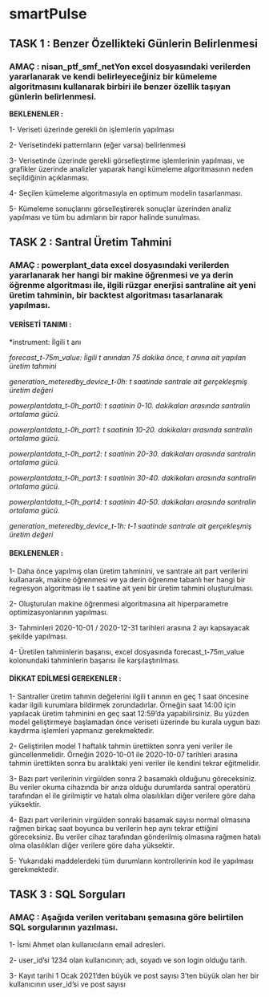 # smartPulse

## TASK 1 : Benzer Özellikteki Günlerin Belirlenmesi

### AMAÇ :  nisan_ptf_smf_netYon excel dosyasındaki verilerden yararlanarak ve kendi belirleyeceğiniz bir kümeleme algoritmasını kullanarak birbiri ile benzer özellik taşıyan günlerin belirlenmesi.

**BEKLENENLER :**

1-	Veriseti üzerinde gerekli ön işlemlerin yapılması

2-	Verisetindeki patternların (eğer varsa) belirlenmesi

3-	Verisetinde üzerinde gerekli görselleştirme işlemlerinin yapılması, ve grafikler üzerinde analizler yaparak hangi kümeleme algoritmasının neden seçildiğinin açıklanması.

4-	Seçilen kümeleme algoritmasıyla en optimum modelin tasarlanması.

5-	Kümeleme sonuçlarını görselleştirerek sonuçlar üzerinden analiz yapılması ve tüm bu adımların bir rapor halinde sunulması.

## TASK 2 : Santral Üretim Tahmini

### AMAÇ : powerplant_data excel dosyasındaki verilerden yararlanarak her hangi bir makine öğrenmesi ve ya derin öğrenme algoritması ile, ilgili rüzgar enerjisi santraline ait yeni üretim tahminin, bir backtest algoritması tasarlanarak yapılması.

#### VERİSETİ TANIMI : 

*instrument: İlgili t anı

*forecast_t-75m_value: İlgili t anından 75 dakika önce, t anına ait yapılan üretim tahmini*

*generation_meteredby_device_t-0h: t saatinde santrale ait gerçekleşmiş üretim değeri*

*powerplantdata_t-0h_part0: t saatinin 0-10. dakikaları arasında santralin ortalama gücü.* 

*powerplantdata_t-0h_part1: t saatinin 10-20. dakikaları arasında santralin ortalama gücü.*

*powerplantdata_t-0h_part2: t saatinin 20-30. dakikaları arasında santralin ortalama gücü.* 

*powerplantdata_t-0h_part3: t saatinin 30-40. dakikaları arasında santralin ortalama gücü.* 

*powerplantdata_t-0h_part4: t saatinin 40-50. dakikaları arasında santralin ortalama gücü.* 

*generation_meteredby_device_t-1h: t-1 saatinde santrale ait gerçekleşmiş üretim değeri*

#### BEKLENENLER :

1-	Daha önce yapılmış olan üretim tahminini, ve santrale ait part verilerini kullanarak, makine öğrenmesi ve ya derin öğrenme tabanlı her hangi bir regresyon algoritması ile t saatine ait yeni bir üretim tahmini oluşturulması.

2-	Oluşturulan makine öğrenmesi algoritmasına ait hiperparametre optimizasyonlarının yapılması.

3-	Tahminleri 2020-10-01 / 2020-12-31 tarihleri arasına 2 ayı kapsayacak şekilde yapılması.

4-	Üretilen tahminlerin başarısı, excel dosyasında forecast_t-75m_value kolonundaki tahminlerin başarısı ile karşılaştırılması. 

#### DİKKAT EDİLMESİ GEREKENLER :

1-	Santraller üretim tahmin değelerini ilgili t anının en geç 1 saat öncesine kadar ilgili kurumlara bildirmek zorundadırlar. Örneğin saat 14:00 için yapılacak üretim tahminini en geç saat 12:59’da yapabilirsiniz. Bu yüzden model geliştirmeye başlamadan önce veriseti üzerinde bu kurala uygun bazı kaydırma işlemleri yapmanız gerekmektedir.

2-	Geliştirilen model 1 haftalık tahmin ürettikten sonra yeni veriler ile güncellenmelidir. Örneğin 2020-10-01 ile 2020-10-07 tarihleri arasına tahmin ürettikten sonra bu aralıktaki yeni veriler ile kendini tekrar eğitmelidir.

3-	Bazı part verilerinin virgülden sonra 2 basamaklı olduğunu göreceksiniz. Bu veriler okuma cihazında bir arıza olduğu durumlarda santral operatörü tarafından el ile girilmiştir ve hatalı olma olasılıkları diğer verilere göre daha yüksektir. 

4-	Bazı part verilerinin virgülden sonraki basamak sayısı normal olmasına rağmen birkaç saat boyunca bu verilerin hep aynı tekrar ettiğini göreceksiniz. Bu veriler cihaz tarafından gönderilmiş olmasına rağmen hatalı olma olasılıkları diğer verilere göre daha yüksektir.

5-	Yukarıdaki maddelerdeki tüm durumların kontrollerinin kod ile yapılması gerekmektedir.

## TASK 3 : SQL Sorguları

### AMAÇ : Aşağıda verilen veritabanı şemasına göre belirtilen SQL sorgularının yazılması.

1-	İsmi Ahmet olan kullanıcıların email adresleri.

2-	user_id’si 1234 olan kullanıcının; adı, soyadı ve son login olduğu tarih. 

3-	Kayıt tarihi 1 Ocak 2021’den büyük ve post sayısı 3’ten büyük olan her bir kullanıcının user_id’si ve post sayısı


 




